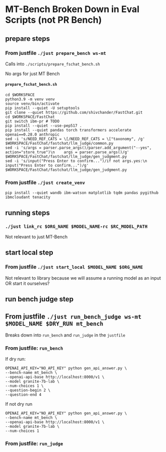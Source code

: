 # MT-Bench Broken Down in Eval Scripts (not PR Bench)

## prepare steps

### From justfile `./just prepare_bench ws-mt`

Calls into `./scripts/prepare_fschat_bench.sh`

No args for just MT Bench

#### `prepare_fschat_bench.sh`
```shell
cd $WORKSPACE
python3.9 -m venv venv
source venv/bin/activate
pip install --quiet -U setuptools
git clone --quiet https://github.com/shivchander/FastChat.git
cd $WORKSPACE/FastChat
git switch ibm-pr # TODO
pip install --quiet --use-pep517 .
pip install --quiet pandas torch transformers accelerate openai==0.28.0 anthropic
sed -i 's/NEED_REF_CATS = \[/NEED_REF_CATS = \["taxonomy", /g' $WORKSPACE/FastChat/fastchat/llm_judge/common.py
sed -i 's/args = parser.parse_args()/parser.add_argument("--yes", action="store_true")\n    args = parser.parse_args()/g' $WORKSPACE/FastChat/fastchat/llm_judge/gen_judgment.py
sed -i 's/input("Press Enter to confirm...")/if not args.yes:\n        input("Press Enter to confirm...")/g' $WORKSPACE/FastChat/fastchat/llm_judge/gen_judgment.py
```

### From justfile `./just create_venv`

```shell
pip install --quiet wandb ibm-watson matplotlib tqdm pandas pygithub ibmcloudant tenacity
```

## running steps

### `./just link_rc $ORG_NAME $MODEL_NAME-rc $RC_MODEL_PATH`

Not relevant to just MT-Bench

## start local step 

### From justfile `./just start_local $MODEL_NAME $ORG_NAME`

Not relevant to library because we will assume a running model as an input OR start it ourselves?

## run bench judge step 

## From justfile `./just run_bench_judge ws-mt $MODEL_NAME $DRY_RUN mt_bench`

Breaks down into `run_bench` and `run_judge` in the `justfile`

### From justfile: `run_bench`

If dry run:
```shell
OPENAI_API_KEY="NO_API_KEY" python gen_api_answer.py \
--bench-name mt_bench \
--openai-api-base http://localhost:8000/v1 \
--model granite-7b-lab \
--num-choices 1 \
--question-begin 2 \
--question-end 4
```

If not dry run
```shell
OPENAI_API_KEY="NO_API_KEY" python gen_api_answer.py \
--bench-name mt_bench \
--openai-api-base http://localhost:8000/v1 \
--model granite-7b-lab \
--num-choices 1
```


### From justfile: `run_judge`

